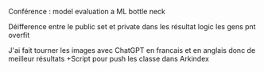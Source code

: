 Conférence : model evaluation a ML bottle neck

Déifference entre le public set et private dans les résultat logic les gens pnt overfit 

J'ai fait tourner les images avec ChatGPT en francais et en anglais donc de meilleur résultats
+Script pour push les classe dans Arkindex 